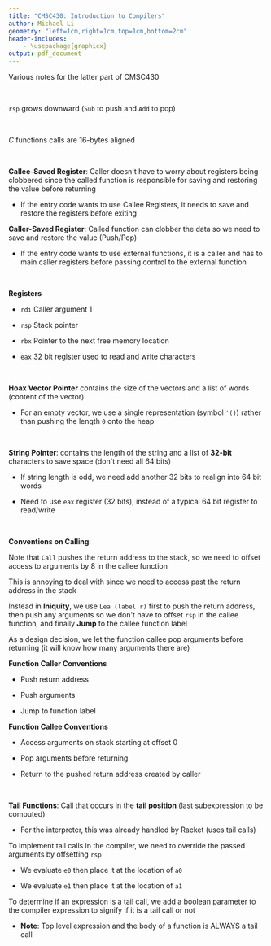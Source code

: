 ```yaml
---
title: "CMSC430: Introduction to Compilers"
author: Michael Li
geometry: "left=1cm,right=1cm,top=1cm,bottom=2cm"
header-includes:
    - \usepackage{graphicx}
output: pdf_document
---
```


Various notes for the latter part of CMSC430

&nbsp;

`rsp` grows downward (`Sub` to push and `Add` to pop)

&nbsp;

$C$ functions calls are $16$-bytes aligned

&nbsp;


**Callee-Saved Register**: Caller doesn't have to worry about registers being clobbered since the called function is responsible for saving and restoring the value before returning

- If the entry code wants to use Callee Registers, it needs to save and restore the registers before exiting

**Caller-Saved Register**: Called function can clobber the data so we need to save and restore the value (Push/Pop)

- If the entry code wants to use external functions, it is a caller and has to main caller registers before passing control to the external function

&nbsp;

**Registers**

- `rdi` Caller argument 1

- `rsp` Stack pointer

- `rbx` Pointer to the next free memory location

- `eax` 32 bit register used to read and write characters

&nbsp;


**Hoax Vector Pointer** contains the size of the vectors and a list of words (content of the vector)

- For an empty vector, we use a single representation (symbol `'()`) rather than pushing the length `0` onto the heap

&nbsp;

**String Pointer**: contains the length of the string and a list of **32-bit** characters to save space (don't need all 64 bits)

- If string length is odd, we need add another 32 bits to realign into 64 bit words

- Need to use `eax` register (32 bits), instead of a typical 64 bit register to read/write

&nbsp;

**Conventions on Calling**:

Note that `Call` pushes the return address to the stack, so we need to offset access to arguments by $8$ in the callee function

This is annoying to deal with since we need to access past the return address in the stack

Instead in **Iniquity**, we use `Lea (label r)` first to push the return address, then push any arguments so we don't have to offset `rsp` in the callee function, and finally **Jump** to the callee function label

As a design decision, we let the function callee pop arguments before returning (it will know how many arguments there are)

**Function Caller Conventions**

- Push return address

- Push arguments

- Jump to function label

**Function Callee Conventions**

- Access arguments on stack starting at offset $0$

- Pop arguments before returning

- Return to the pushed return address created by caller

&nbsp;

**Tail Functions**: Call that occurs in the **tail position** (last subexpression to be computed)

- For the interpreter, this was already handled by Racket (uses tail calls)

To implement tail calls in the compiler, we need to override the passed arguments by offsetting `rsp`

- We evaluate `e0` then place it at the location of `a0`

- We evaluate `e1` then place it at the location of `a1`

To determine if an expression is a tail call, we add a boolean parameter to the compiler expression to signify if it is a tail call or not

- **Note**: Top level expression and the body of a function is ALWAYS a tail call
